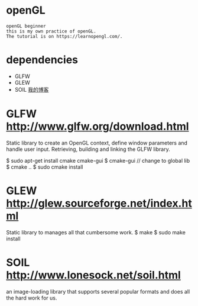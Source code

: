 # openGL
    openGL beginner
    this is my own practice of openGL.
    The tutorial is on https://learnopengl.com/.
# dependencies
  * GLFW 
  * GLEW
  * SOIL
[我的博客](http://blog.csdn.net/guodongxiaren "悬停显示")
# GLFW http://www.glfw.org/download.html 
  Static library to create an OpenGL context, define window parameters and handle user input. 
  Retrieving, building and linking the GLFW library.

  $ sudo apt-get install cmake cmake-gui
  $ cmake-gui
  // change to global lib
  $ cmake ..
  $ sudo cmake install
# GLEW http://glew.sourceforge.net/index.html
  Static library to manages all that cumbersome work.
  $ make 
  $ sudo make install

# SOIL http://www.lonesock.net/soil.html
  an image-loading library that supports several popular formats and does all the hard work for us.

